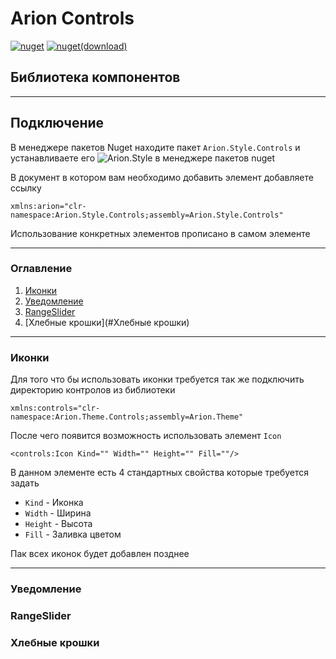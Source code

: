 # Arion Controls

[![nuget](https://img.shields.io/nuget/v/Arion.Style.Controls)](https://www.nuget.org/packages/Arion.Style.Controls)
[![nuget(download)](https://img.shields.io/nuget/dt/Arion.Style.Controls)](https://www.nuget.org/packages/Arion.Style.Controls)

## Библиотека компонентов

___

## Подключение

В менеджере пакетов Nuget находите пакет `Arion.Style.Controls` и устанавливаете его
![Arion.Style в менеджере пакетов nuget](https://raw.githubusercontent.com/IDerkBot/Arion.Style/master/FilesForReadme/Files/Arion.Style.Controls.Images/nuget.png "Arion.Style.Controls в менеджере пакетов nuget")

В документ в котором вам необходимо добавить элемент добавляете ссылку

```xaml
xmlns:arion="clr-namespace:Arion.Style.Controls;assembly=Arion.Style.Controls"
```
Использование конкретных элементов прописано в самом элементе
___

### Оглавление

1. [Иконки](#Иконки)
2. [Уведомление](#Уведомление)
3. [RangeSlider](#RangeSlider)
4. [Хлебные крошки](#Хлебные крошки)

___

### Иконки

Для того что бы использовать иконки требуется так же подключить директорию контролов из библиотеки

`xmlns:controls="clr-namespace:Arion.Theme.Controls;assembly=Arion.Theme"`

После чего появится возможность использовать элемент `Icon`

`<controls:Icon Kind="" Width="" Height="" Fill=""/>`

В данном элементе есть 4 стандартных свойства которые требуется задать
* `Kind` - Иконка
* `Width` - Ширина
* `Height` - Высота
* `Fill` - Заливка цветом

Пак всех иконок будет добавлен позднее

----

### Уведомление


### RangeSlider


### Хлебные крошки